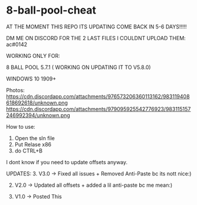 # 8-ball-pool-cheat

AT THE MOMENT THIS REPO ITS UPDATING COME BACK IN 5-6 DAYS!!!!!

DM ME ON DISCORD FOR THE 2 LAST FILES I COULDNT UPLOAD THEM: ac#0142

WORKING ONLY FOR:

8 BALL POOL 5.7.1 ( WORKING ON UPDATING IT TO V5.8.0)

WINDOWS 10 1909+

Photos:
https://cdn.discordapp.com/attachments/976573206360113162/983119408618692618/unknown.png
https://cdn.discordapp.com/attachments/979095925542776923/983115157246992394/unknown.png

How to use:
1. Open the sln file
2. Put Relase x86
3. do CTRL+B

I dont know if you need to update offsets anyway.

UPDATES:
3. V3.0 -> Fixed all issues + Removed Anti-Paste bc its nott nice:)

2. V2.0 -> Updated all offsets + added a lil anti-paste bc me mean:) 


1. V1.0 -> Posted This
